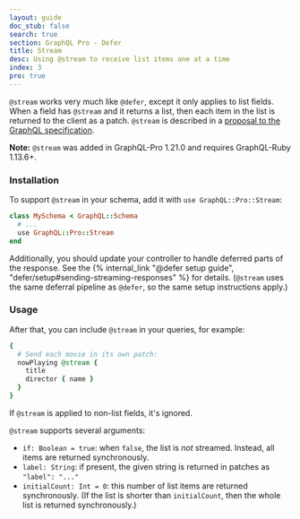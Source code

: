 ```yaml
---
layout: guide
doc_stub: false
search: true
section: GraphQL Pro - Defer
title: Stream
desc: Using @stream to receive list items one at a time
index: 3
pro: true
---
```


`@stream` works very much like `@defer`, except it only applies to list fields. When a field has `@stream` and it returns a list, then each item in the list is returned to the client as a patch. `@stream` is described in a [proposal to the GraphQL specification](https://github.com/graphql/graphql-wg/blob/main/rfcs/DeferStream.md).

__Note:__ `@stream` was added in GraphQL-Pro 1.21.0 and requires GraphQL-Ruby 1.13.6+.

### Installation

To support `@stream` in your schema, add it with `use GraphQL::Pro::Stream`:

```ruby
class MySchema < GraphQL::Schema
  # ...
  use GraphQL::Pro::Stream
end
```

Additionally, you should update your controller to handle deferred parts of the response. See the {% internal_link "@defer setup guide", "defer/setup#sending-streaming-responses" %} for details. (`@stream` uses the same deferral pipeline as `@defer`, so the same setup instructions apply.)

### Usage

After that, you can include `@stream` in your queries, for example:

```ruby
{
  # Send each movie in its own patch:
  nowPlaying @stream {
    title
    director { name }
  }
}
```

If `@stream` is applied to non-list fields, it's ignored.

`@stream` supports several arguments:

- `if: Boolean = true`: when `false`, the list is _not_ streamed. Instead, all items are returned synchronously.
- `label: String`: if present, the given string is returned in patches as `"label": "..."`
- `initialCount: Int = 0`: this number of list items are returned synchronously. (If the list is shorter than `initialCount`, then the whole list is returned synchronously.)
